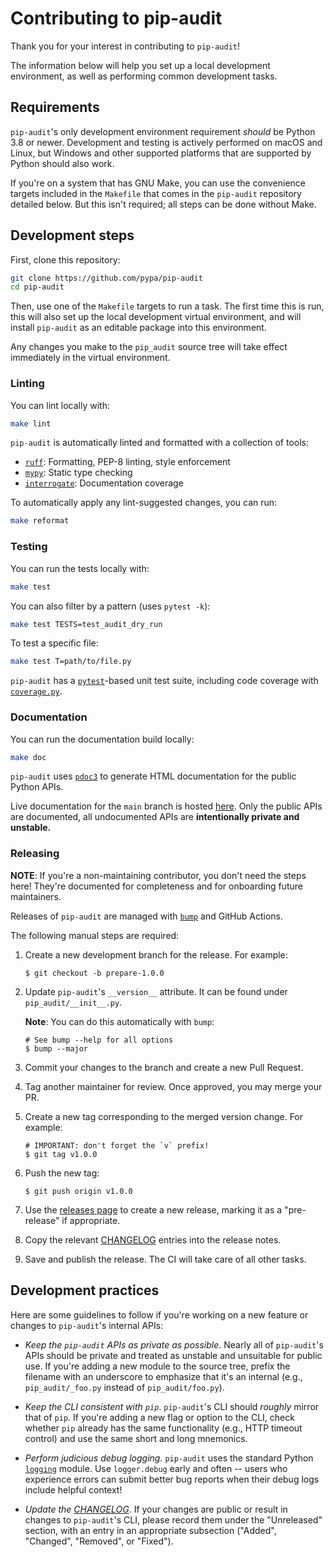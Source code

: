 Contributing to pip-audit
=========================

Thank you for your interest in contributing to `pip-audit`!

The information below will help you set up a local development environment,
as well as performing common development tasks.

## Requirements

`pip-audit`'s only development environment requirement *should* be Python 3.8
or newer. Development and testing is actively performed on macOS and Linux,
but Windows and other supported platforms that are supported by Python
should also work.

If you're on a system that has GNU Make, you can use the convenience targets
included in the `Makefile` that comes in the `pip-audit` repository detailed
below. But this isn't required; all steps can be done without Make.

## Development steps

First, clone this repository:

```bash
git clone https://github.com/pypa/pip-audit
cd pip-audit
```

Then, use one of the `Makefile` targets to run a task. The first time this is
run, this will also set up the local development virtual environment, and will
install `pip-audit` as an editable package into this environment.

Any changes you make to the `pip_audit` source tree will take effect
immediately in the virtual environment.

### Linting

You can lint locally with:

```bash
make lint
```

`pip-audit` is automatically linted and formatted with a collection of tools:

* [`ruff`](https://github.com/charliermarsh/ruff): Formatting, PEP-8 linting, style enforcement
* [`mypy`](https://mypy.readthedocs.io/en/stable/): Static type checking
* [`interrogate`](https://interrogate.readthedocs.io/en/latest/): Documentation coverage

To automatically apply any lint-suggested changes, you can run:

```bash
make reformat
```


### Testing

You can run the tests locally with:

```bash
make test
```

You can also filter by a pattern (uses `pytest -k`):

```bash
make test TESTS=test_audit_dry_run
```

To test a specific file:

```bash
make test T=path/to/file.py
```

`pip-audit` has a [`pytest`](https://docs.pytest.org/)-based unit test suite,
including code coverage with [`coverage.py`](https://coverage.readthedocs.io/).

### Documentation

You can run the documentation build locally:

```bash
make doc
```

`pip-audit` uses [`pdoc3`](https://github.com/pdoc3/pdoc) to generate HTML documentation for
the public Python APIs.

Live documentation for the `main` branch is hosted
[here](https://pypa.github.io/pip-audit/). Only the public APIs are
documented, all undocumented APIs are **intentionally private and unstable.**

### Releasing

**NOTE**: If you're a non-maintaining contributor, you don't need the steps
here! They're documented for completeness and for onboarding future maintainers.

Releases of `pip-audit` are managed with [`bump`](https://github.com/di/bump)
and GitHub Actions.

The following manual steps are required:

1. Create a new development branch for the release. For example:

    ```console
    $ git checkout -b prepare-1.0.0
    ```

1. Update `pip-audit`'s `__version__` attribute. It can be found under `pip_audit/__init__.py`.

    **Note**: You can do this automatically with `bump`:

    ```console
    # See bump --help for all options
    $ bump --major
    ```

1. Commit your changes to the branch and create a new Pull Request.

1. Tag another maintainer for review. Once approved, you may merge your PR.

1. Create a new tag corresponding to the merged version change. For example:

    ```console
    # IMPORTANT: don't forget the `v` prefix!
    $ git tag v1.0.0
    ```

1. Push the new tag:

    ```console
    $ git push origin v1.0.0
    ```

1. Use the [releases page](https://github.com/pypa/pip-audit/releases) to
   create a new release, marking it as a "pre-release" if appropriate.

1. Copy the relevant
  [CHANGELOG](https://github.com/pypa/pip-audit/blob/main/CHANGELOG.md)
  entries into the release notes.

1. Save and publish the release. The CI will take care of all other tasks.



## Development practices

Here are some guidelines to follow if you're working on a new feature or changes to
`pip-audit`'s internal APIs:

* *Keep the `pip-audit` APIs as private as possible*. Nearly all of `pip-audit`'s
APIs should be private and treated as unstable and unsuitable for public use.
If you're adding a new module to the source tree, prefix the filename with an underscore to
emphasize that it's an internal (e.g., `pip_audit/_foo.py` instead of `pip_audit/foo.py`).

* *Keep the CLI consistent with `pip`*. `pip-audit`'s CLI should *roughly* mirror that
of `pip`. If you're adding a new flag or option to the CLI, check whether `pip` already
has the same functionality (e.g., HTTP timeout control) and use the same short and long mnemonics.

* *Perform judicious debug logging.* `pip-audit` uses the standard Python
[`logging`](https://docs.python.org/3/library/logging.html) module. Use
`logger.debug` early and often -- users who experience errors can submit better
bug reports when their debug logs include helpful context!

* *Update the [CHANGELOG](./CHANGELOG.md)*. If your changes are public or result
in changes to `pip-audit`'s CLI, please record them under the "Unreleased" section,
with an entry in an appropriate subsection ("Added", "Changed", "Removed", or "Fixed").
